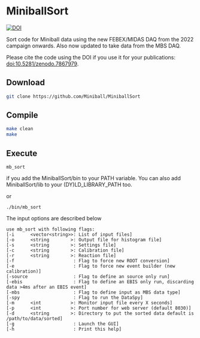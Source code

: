 # MiniballSort

[![DOI](https://zenodo.org/badge/DOI/10.5281/zenodo.7867978.svg)](https://doi.org/10.5281/zenodo.7867978)

Sort code for Miniball data using the new FEBEX/MIDAS DAQ from the 2022 campaign onwards. Also now updated to take data from the MBS DAQ.

Please cite the code using the DOI if you use it for your publications: [doi:10.5281/zenodo.7867979](http://doi.org/10.5281/zenodo.7867978).

## Download

```bash
git clone https://github.com/Miniball/MiniballSort
```

## Compile

```bash
make clean
make
```


## Execute

```
mb_sort
```
if you add the MiniballSort/bin to your PATH variable. You can also add MiniballSort/lib to your (DY)LD_LIBRARY_PATH too.

or
```
./bin/mb_sort
```

The input options are described below

```
use mb_sort with following flags:
[-i      <vector<string>>: List of input files]
[-o      <string        >: Output file for histogram file]
[-s      <string        >: Settings file]
[-c      <string        >: Calibration file]
[-r      <string        >: Reaction file]
[-f                      : Flag to force new ROOT conversion]
[-e                      : Flag to force new event builder (new calibration)]
[-source                 : Flag to define an source only run]
[-ebis                   : Flag to define an EBIS only run, discarding data >4ms after an EBIS event]
[-mbs                    : Flag to define input as MBS data type]
[-spy                    : Flag to run the DataSpy]
[-m      <int           >: Monitor input file every X seconds]
[-p      <int           >: Port number for web server (default 8030)]
[-d      <string        >: Directory to put the sorted data default is /path/to/data/sorted]
[-g                      : Launch the GUI]
[-h                      : Print this help]
```
